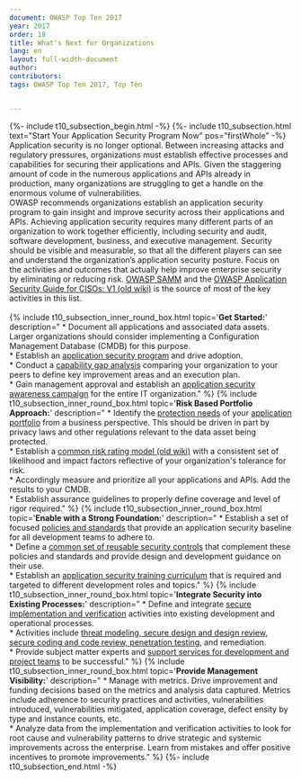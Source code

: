 ```yaml
---
document: OWASP Top Ten 2017
year: 2017
order: 18
title: What's Next for Organizations
lang: en
layout: full-width-document
author:
contributors:
tags: OWASP Top Ten 2017, Top Ten


---
```


{%- include t10_subsection_begin.html -%}
{%- include t10_subsection.html text="Start Your Application Security Program Now" pos="firstWhole" -%}
Application security is no longer optional. Between increasing attacks and regulatory pressures, organizations must establish effective processes and capabilities for securing their applications and APIs. Given the staggering amount of code in the numerous applications and APIs already in production, many organizations are struggling to get a handle on the enormous volume of vulnerabilities.<br>
OWASP recommends organizations establish an application security program to gain insight and improve security across their applications and APIs. Achieving application security requires many different parts of an organization to work together efficiently, including security and audit, software development, business, and executive management. Security should be visible and measurable, so that all the different players can see and understand the organization’s application security posture. Focus on the activities and outcomes that actually help improve enterprise security by eliminating or reducing risk. [OWASP SAMM](/www-project-samm) and the [OWASP Application Security Guide for CISOs: V1 (old wiki)](https://wiki.owasp.org/index.php/Application_Security_Guide_For_CISOs) is the source of most of the key activities in this list.<br>
<br>
{% include t10_subsection_inner_round_box.html 
   topic='**Get Started:**' 
   description="
       * Document all applications and associated data assets. Larger organizations should consider implementing a Configuration Management Database (CMDB) for this purpose.<br>
       * Establish an [application security program](/www-project-samm) and drive adoption.<br>
       * Conduct a [capability gap analysis](/www-project-samm) comparing your organization to your peers to define key improvement areas and an execution plan.<br>
       * Gain management approval and establish an [application security awareness campaign](/www-project-samm) for the entire IT organization."
%}
{% include t10_subsection_inner_round_box.html 
   topic='**Risk Based Portfolio Approach:**' 
   description="
       * Identify the [protection needs](/www-project-samm) of your [application portfolio](/www-project-samm) from a business perspective. This should be driven in part by privacy laws and other regulations relevant to the data asset being protected.<br>
       * Establish a [common risk rating model (old wiki)](https://wiki.owasp.org/index.php/OWASP_Risk_Rating_Methodology) with a consistent set of likelihood and impact factors reflective of your organization's tolerance for risk.<br>
       * Accordingly measure and prioritize all your applications and APIs. Add the results to your CMDB.<br>
       * Establish assurance guidelines to properly define coverage and level of rigor required."
%}
{% include t10_subsection_inner_round_box.html 
   topic='**Enable with a Strong Foundation:**' 
   description="
       * Establish a set of focused [policies and standards](/www-project-samm) that provide an application security baseline for all development teams to adhere to.<br>
       * Define a [common set of reusable security controls](/www-project-security-knowledge-framework) that complement these policies and standards and provide design and development guidance on their use.<br>
       * Establish an [application security training curriculum](/www-project-samm) that is required and targeted to different development roles and topics."
%}
{% include t10_subsection_inner_round_box.html 
   topic='**Integrate Security into Existing Processes:**' 
   description="
       * Define and integrate [secure implementation and verification](/www-project-samm) activities into existing development and operational processes.<br>
       * Activities include [threat modeling, secure design and design review, secure coding and code review, penetration testing](/www-project-samm), and remediation.<br>
       * Provide subject matter experts and [support services for development and project teams](/www-project-samm) to be successful."
%}
{% include t10_subsection_inner_round_box.html 
   topic='**Provide Management Visibility:**' 
   description="
       * Manage with metrics. Drive improvement and funding decisions based on the metrics and analysis data captured. Metrics include adherence to security practices and activities, vulnerabilities introduced, vulnerabilities mitigated, application coverage, defect ensity by type and instance counts, etc.<br>
       * Analyze data from the implementation and verification activities to look for root cause and vulnerability patterns to drive strategic and systemic improvements across the enterprise. Learn from mistakes and offer positive incentives to promote improvements."
%}
{%- include t10_subsection_end.html -%}